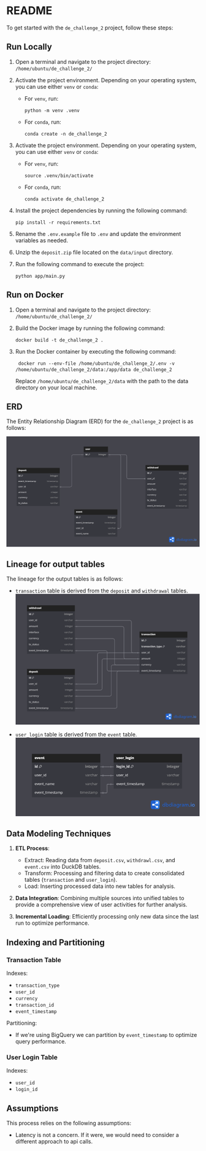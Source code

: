 # README

To get started with the `de_challenge_2` project, follow these steps:

## Run Locally

1. Open a terminal and navigate to the project directory: `/home/ubuntu/de_challenge_2/`

2. Activate the project environment. Depending on your operating system, you can use either `venv` or `conda`:

   - For `venv`, run:
     ```
     python -m venv .venv
     ```
   - For `conda`, run:
     ```
     conda create -n de_challenge_2
     ```

3. Activate the project environment. Depending on your operating system, you can use either `venv` or `conda`:

   - For `venv`, run:
     ```
     source .venv/bin/activate
     ```
   - For `conda`, run:
     ```
     conda activate de_challenge_2
     ```

4. Install the project dependencies by running the following command:

   ```
   pip install -r requirements.txt
   ```

5. Rename the `.env.example` file to `.env` and update the environment variables as needed.

6. Unzip the `deposit.zip` file located on the `data/input` directory.

7. Run the following command to execute the project:
   ```
   python app/main.py
   ```

## Run on Docker

1. Open a terminal and navigate to the project directory: `/home/ubuntu/de_challenge_2/`

2. Build the Docker image by running the following command:

   ```
   docker build -t de_challenge_2 .
   ```

3. Run the Docker container by executing the following command:

   ```
    docker run --env-file /home/ubuntu/de_challenge_2/.env -v /home/ubuntu/de_challenge_2/data:/app/data de_challenge_2
   ```

   Replace `/home/ubuntu/de_challenge_2/data` with the path to the data directory on your local machine.

## ERD

The Entity Relationship Diagram (ERD) for the `de_challenge_2` project is as follows:

![erd](./images/erd.png)

## Lineage for output tables

The lineage for the output tables is as follows:

- `transaction` table is derived from the `deposit` and `withdrawal` tables.
  ![transaction_lineage](./images/transaction_lineage.png)

- `user_login` table is derived from the `event` table.
  ![user_login_lineage](./images/user_login_lineage.png)

## Data Modeling Techniques

1. **ETL Process**:

   - Extract: Reading data from `deposit.csv`, `withdrawl.csv`, and `event.csv` into DuckDB tables.
   - Transform: Processing and filtering data to create consolidated tables (`transaction` and `user_login`).
   - Load: Inserting processed data into new tables for analysis.

2. **Data Integration**: Combining multiple sources into unified tables to provide a comprehensive view of user activities for further analysis.

3. **Incremental Loading**: Efficiently processing only new data since the last run to optimize performance.

## Indexing and Partitioning

### Transaction Table

Indexes:

- `transaction_type`
- `user_id`
- `currency`
- `transaction_id`
- `event_timestamp`

Partitioning:

- If we're using BigQuery we can partition by `event_timestamp` to optimize query performance.

### User Login Table

Indexes:

- `user_id`
- `login_id`

## Assumptions

This process relies on the following assumptions:

- Latency is not a concern. If it were, we would need to consider a different approach to api calls.
